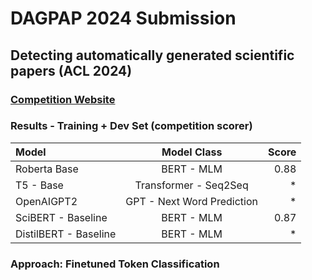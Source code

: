 # DAGPAP 2024 Submission
## Detecting automatically generated scientific papers (ACL 2024)
### [Competition Website](https://www.codabench.org/competitions/2431/)
### Results - Training + Dev Set (competition scorer)
Model | Model Class | Score
:--- | :---: | ---:
Roberta Base | BERT - MLM | 0.88
T5 - Base    | Transformer - Seq2Seq | *
OpenAIGPT2   | GPT - Next Word Prediction| *
SciBERT - Baseline | BERT - MLM | 0.87
DistilBERT - Baseline | BERT - MLM | *
### Approach: Finetuned Token Classification
